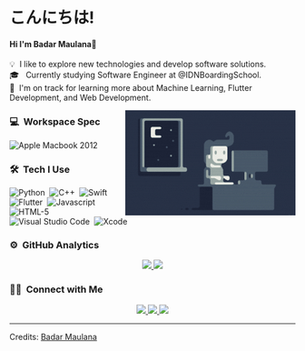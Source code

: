# こんにちは! 
#### Hi I'm Badar Maulana👋
💡 &nbsp;I like to explore new technologies and develop software solutions.\
🎓 &nbsp; Currently studying Software Engineer at @IDNBoardingSchool.\
🌱 &nbsp;I'm on track for learning more about Machine Learning, Flutter Development, and Web Development.

<img alt="Night Coding" src="https://raw.githubusercontent.com/AVS1508/AVS1508/master/assets/Night-Coding.gif" align="right"/>

### 💻 &nbsp;Workspace Spec
![Apple Macbook 2012](https://img.shields.io/badge/Apple-MacBook_Pro_2012-05122A?style=flat&logo=apple&logoColor=88E0EF)&nbsp;

### 🛠 &nbsp;Tech I Use
![Python](https://img.shields.io/badge/-Python-05122A?style=flat&logo=python)&nbsp;
![C++](https://img.shields.io/badge/-C++-05122A?style=flat&logo=C%2B%2B&logoColor=00599C)&nbsp;
![Swift](https://img.shields.io/badge/Swift-05122A?flat&logo=swift&logoColor=D06224)&nbsp;
![Flutter](https://img.shields.io/badge/Flutter-05122A?style=flat&logo=flutter&logoColor=94B3FD)&nbsp;
![Javascript](https://img.shields.io/badge/Javascript-05122A?style=flat&logo=Javascript&logoColor=FFCA03)&nbsp;
![HTML-5](https://img.shields.io/badge/HTML5-05122A?style=flat&logo=html5&logoColor=D06224)&nbsp;
![Visual Studio Code](https://img.shields.io/badge/-Visual%20Studio%20Code-05122A?style=flat&logo=visual-studio-code&logoColor=007ACC)&nbsp;
![Xcode](https://img.shields.io/badge/xcode-05122A?style=flat&logo=xcode&logoColor=94B3FD)&nbsp;


### ⚙️ &nbsp;GitHub Analytics
<p align="center">
<a href="https://github.com/badadarr">
  <img height="180em" src="https://github-readme-stats.vercel.app/api?username=badadarr&show_icons=true&theme=algolia&include_all_commits=true&count_private=true" /> 
  <img height="180em" src="https://github-readme-stats-eight-theta.vercel.app/api/top-langs/?username=badadarr&layout=compact&langs_count=8&theme=algolia" />
 </a>
 </p>

### 🤝🏻 &nbsp;Connect with Me
<p align="center">
<a href="https://linkedin.com/in/badadarrs">
  <img src="https://img.shields.io/badge/-Linkedin-0077B5?style=flat&logo=Linkedin&logoColor=white"/>
<a href="https://www.instagram.com/ai.badare">
  <img src="https://img.shields.io/badge/-Instagram-E4405F?style=flat&logo=Instagram&logoColor=white"/>
<a href="https://www.twitter.com/bididaw">
  <img src="https://img.shields.io/badge/-Twitter-1DA1F2?style=fflat&logo=twitter&logoColor=white"/>
  </a>
  </p>
  
-----
Credits: [Badar Maulana](https://github.com/badadarr)



